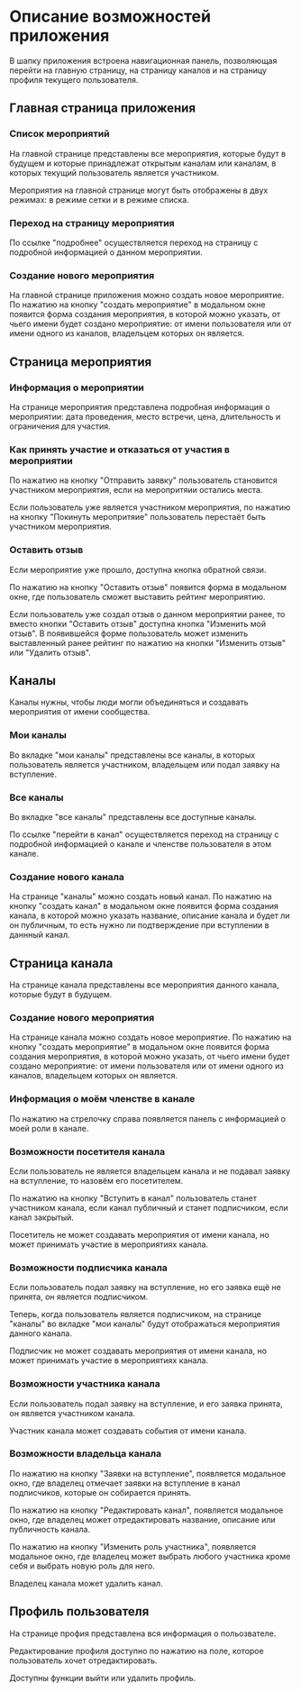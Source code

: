 # Описание возможностей приложения

В шапку приложения встроена навигационная панель, позволяющая перейти на главную страницу, на страницу каналов и на страницу профиля текущего пользователя.

## Главная страница приложения

### Список мероприятий
На главной странице представлены все мероприятия, которые будут в будущем и которые принадлежат открытым каналам или каналам, в которых текущий пользователь является участником.

Мероприятия на главной странице могут быть отображены в двух режимах: в режиме сетки и в режиме списка.

### Переход на страницу мероприятия
По ссылке "подробнее" осуществляется переход на страницу с подробной информацией о данном мероприятии.

### Создание нового мероприятия
На главной странице приложения можно создать новое мероприятие. По нажатию на кнопку "создать мероприятие" в модальном окне появится форма создания мероприятия, в которой можно указать, от чьего имени будет создано мероприятие: от имени пользователя или от имени одного из каналов, владельцем которых он является.

## Страница мероприятия

### Информация о мероприятии
На странице мероприятия представлена подробная информация о мероприятии: дата проведения, место встречи, цена, длительность и ограничения для участия.

### Как принять участие и отказаться от участия в мероприятии
По нажатию на кнопку "Отправить заявку" пользователь становится участником мероприятия, если на меропритяии остались места.

Если пользователь уже является участником мероприятия, по нажатию на кнопку "Покинуть меропритяие" пользователь перестаёт быть участником мероприятия.

### Оставить отзыв
Если мероприятие уже прошло, доступна кнопка обратной связи.

По нажатию на кнопку "Оставить отзыв" появится форма в модальном окне, где пользователь сможет выставить рейтинг мероприятию.

Если пользователь уже создал отзыв о данном мероприятии ранее, то вместо кнопки "Оставить отзыв" доступна кнопка "Изменить мой отзыв". В появившейся форме пользователь может изменить выставленный ранее рейтинг по нажатию на кнопки "Изменить отзыв" или "Удалить отзыв".

## Каналы
Каналы нужны, чтобы люди могли объединяться и создавать мероприятия от имени сообщества.

### Мои каналы
Во вкладке "мои каналы" представлены все каналы, в которых пользователь является участником, владельцем или подал заявку на вступление.

### Все каналы
Во вкладке "все каналы" представлены все доступные каналы.

По ссылке "перейти в канал" осуществляется переход на страницу с подробной информацией о канале и членстве пользователя в этом канале.

### Создание нового канала
На странице "каналы" можно создать новый канал. По нажатию на кнопку "создать канал" в модальном окне появится форма создания канала, в которой можно указать название, описание канала и будет ли он публичным, то есть нужно ли подтверждение при вступлении в даннный канал.

## Страница канала
На странице канала представлены все мероприятия данного канала, которые будут в будущем.

### Создание нового мероприятия
На странице канала можно создать новое мероприятие. По нажатию на кнопку "создать мероприятие" в модальном окне появится форма создания мероприятия, в которой можно указать, от чьего имени будет создано мероприятие: от имени пользователя или от имени одного из каналов, владельцем которых он является.

### Информация о моём членстве в канале
По нажатию на стрелочку справа появляется панель с информацией о моей роли в канале.

### Возможности посетителя канала
Если пользователь не является владельцем канала и не подавал заявку на вступление, то назовём его посетителем.

По нажатию на кнопку "Вступить в канал" пользователь станет участником канала, если канал публичный и станет подписчиком, если канал закрытый.

Посетитель не может создавать мероприятия от имени канала, но может принимать участие в мероприятиях канала.

### Возможности подписчика канала
Если пользователь подал заявку на вступление, но его заявка ещё не принята, он является подписчиком.

Теперь, когда пользователь является подписчиком, на странице "каналы" во вкладке "мои каналы" будут отображаться мероприятия данного канала.

Подписчик не может создавать мероприятия от имени канала, но может принимать участие в мероприятиях канала.

### Возможности участника канала
Если пользователь подал заявку на вступление, и его заявка принята, он является участником канала.

Участник канала может создавать события от имени канала.

### Возможности владельца канала
По нажатию на кнопку "Заявки на вступление", появляется модальное окно, где владелец отмечает заявки на вступление в канал подписчиков, которые он собирается принять.

По нажатию на кнопку "Редактировать канал", появляется модальное окно, где владелец может отредактировать название, описание или публичность канала.

По нажатию на кнопку "Изменить роль участника", появляется модальное окно, где владелец может выбрать любого участника кроме себя и выбрать новую роль для него.

Владелец канала может удалить канал.

## Профиль пользователя

На странице профия представлена вся информация о польозвателе.

Редактирование профиля доступно по нажатию на поле, которое пользователь хочет отредактировать.

Доступны функции выйти или удалить профиль.
